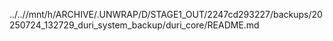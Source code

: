 ../..//mnt/h/ARCHIVE/.UNWRAP/D/STAGE1_OUT/2247cd293227/backups/20250724_132729_duri_system_backup/duri_core/README.md